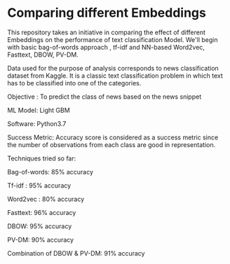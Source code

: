 # Comparing different Embeddings 


This repository takes an initiative in comparing the effect of different Embeddings on the performance of text classification Model. We'll begin with basic bag-of-words approach , tf-idf and NN-based Word2vec, Fasttext, DBOW, PV-DM. 

Data used for the purpose of analysis corresponds to news classification dataset from Kaggle. It is a classic text classification problem in which text has to be classified into one of the categories.

Objective : To predict the class of news based on the news snippet

ML Model: Light GBM 

Software: Python3.7

Success Metric: Accuracy score is considered as a success metric since the number of observations from each class are good in representation.

Techniques tried so far:

Bag-of-words: 85% accuracy

Tf-idf : 95% accuracy

Word2vec : 80% accuracy

Fasttext: 96% accuracy

DBOW: 95% accuracy

PV-DM: 90% accuracy

Combination of DBOW & PV-DM: 91% accuracy




